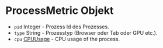# ProcessMetric Objekt

* `pid` Integer - Prozess Id des Prozesses.
* `type` String - Prozesstyp (Browser oder Tab oder GPU etc.).
* `cpu` [CPUUsage](cpu-usage.md) - CPU usage of the process.